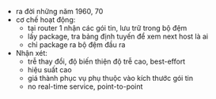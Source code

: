 - ra đời những năm 1960, 70
- cơ chế hoạt động:
	- tại router 1 nhận các gói tin, lưu trữ trong bộ đệm
	- lấy package, tra bảng định tuyến để xem next host là ai
	- chỉ package ra bộ đệm đầu ra
- Nhận xét:
	- trễ thay đổi, độ biến thiện độ trễ cao, best-effort
	- hiệu suất cao
	- giá thành phục vụ phụ thuộc vào kích thước gói tin
	- no real-time service, point-to-point